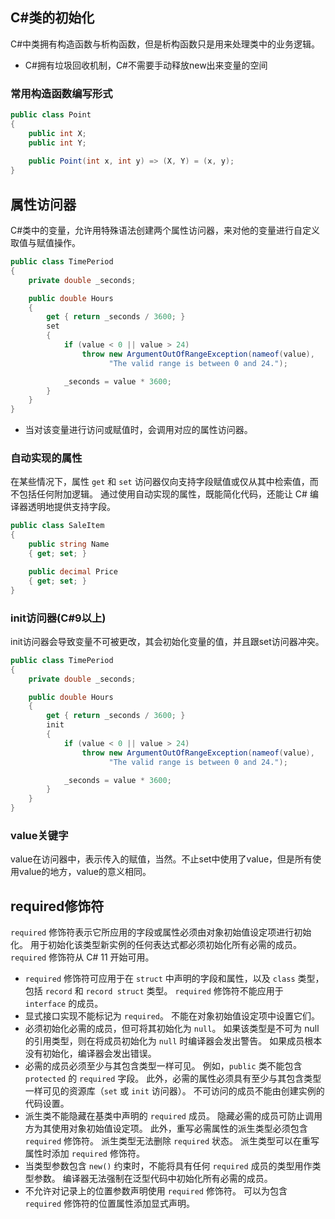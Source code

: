 ## C#类的初始化

C#中类拥有构造函数与析构函数，但是析构函数只是用来处理类中的业务逻辑。

* C#拥有垃圾回收机制，C#不需要手动释放new出来变量的空间

### 常用构造函数编写形式

```C#
public class Point
{
    public int X;
    public int Y;
    
    public Point(int x, int y) => (X, Y) = (x, y);
}
```



## 属性访问器

C#类中的变量，允许用特殊语法创建两个属性访问器，来对他的变量进行自定义取值与赋值操作。

```C#
public class TimePeriod
{
    private double _seconds;

    public double Hours
    {
        get { return _seconds / 3600; }
        set
        {
            if (value < 0 || value > 24)
                throw new ArgumentOutOfRangeException(nameof(value),
                      "The valid range is between 0 and 24.");

            _seconds = value * 3600;
        }
    }
}
```

* 当对该变量进行访问或赋值时，会调用对应的属性访问器。

### 自动实现的属性

在某些情况下，属性 `get` 和 `set` 访问器仅向支持字段赋值或仅从其中检索值，而不包括任何附加逻辑。 通过使用自动实现的属性，既能简化代码，还能让 C# 编译器透明地提供支持字段。

```C#
public class SaleItem
{
    public string Name
    { get; set; }

    public decimal Price
    { get; set; }
}
```

### init访问器(C#9以上)

init访问器会导致变量不可被更改，其会初始化变量的值，并且跟set访问器冲突。

```c#
public class TimePeriod
{
    private double _seconds;

    public double Hours
    {
        get { return _seconds / 3600; }
        init
        {
            if (value < 0 || value > 24)
                throw new ArgumentOutOfRangeException(nameof(value),
                      "The valid range is between 0 and 24.");

            _seconds = value * 3600;
        }
    }
}
```

### value关键字

value在访问器中，表示传入的赋值，当然。不止set中使用了value，但是所有使用value的地方，value的意义相同。

## required修饰符

`required` 修饰符表示它所应用的字段或属性必须由对象初始值设定项进行初始化。 用于初始化该类型新实例的任何表达式都必须初始化所有必需的成员。 `required` 修饰符从 C# 11 开始可用。

- `required` 修饰符可应用于在 `struct` 中声明的字段和属性，以及 `class` 类型，包括 `record` 和 `record struct` 类型。 `required` 修饰符不能应用于 `interface` 的成员。
- 显式接口实现不能标记为 `required`。 不能在对象初始值设定项中设置它们。
- 必须初始化必需的成员，但可将其初始化为 `null`。 如果该类型是不可为 null 的引用类型，则在将成员初始化为 `null` 时编译器会发出警告。 如果成员根本没有初始化，编译器会发出错误。
- 必需的成员必须至少与其包含类型一样可见。 例如，`public` 类不能包含 `protected` 的 `required` 字段。 此外，必需的属性必须具有至少与其包含类型一样可见的资源库（`set` 或 `init` 访问器）。 不可访问的成员不能由创建实例的代码设置。
- 派生类不能隐藏在基类中声明的 `required` 成员。 隐藏必需的成员可防止调用方为其使用对象初始值设定项。 此外，重写必需属性的派生类型必须包含 `required` 修饰符。 派生类型无法删除 `required` 状态。 派生类型可以在重写属性时添加 `required` 修饰符。
- 当类型参数包含 `new()` 约束时，不能将具有任何 `required` 成员的类型用作类型参数。 编译器无法强制在泛型代码中初始化所有必需的成员。
- 不允许对记录上的位置参数声明使用 `required` 修饰符。 可以为包含 `required` 修饰符的位置属性添加显式声明。



